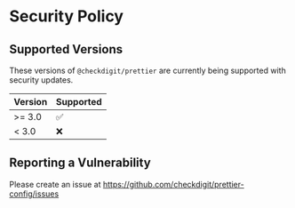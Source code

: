 # Security Policy

## Supported Versions

These versions of `@checkdigit/prettier` are currently being supported with security updates.

| Version | Supported          |
| ------- | ------------------ |
| \>= 3.0 | :white_check_mark: |
| \< 3.0  | :x:                |

## Reporting a Vulnerability

Please create an issue at https://github.com/checkdigit/prettier-config/issues
